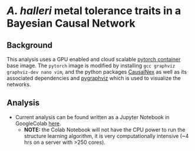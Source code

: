 # *A. halleri* metal tolerance traits in a Bayesian Causal Network

## Background
This analysis uses a GPU enabled and cloud scalable [pytorch container](https://hub.docker.com/layers/pytorch/pytorch/1.7.1-cuda11.0-cudnn8-runtime/images/sha256-db6086be92f439b918c96dc002f4cf40239e247f0b1b6c32e3fb36de70032bf9?context=explore) base image. The `pytorch` image is modified by installing `gcc graphviz graphviz-dev nano vim`, and the python packages [CausalNex](https://causalnex.readthedocs.io/) as well as its associated dependencies and [pygraphviz](https://pygraphviz.github.io/) which is used to visualize the networks.

## Analysis

* Current analysis can be found written as a Jupyter Notebook in GoogleColab <a href="https://colab.research.google.com/drive/1d20Y10vlsGxlDij7_6DbVazD_FA3XJd0?usp=sharing" target="_blank">here</a>. 
  * **NOTE:** the Colab Notebook will not have the CPU power to run the structure learning algorithm, it is very computationally intensive (~4 hrs on a server with >250 cores).

